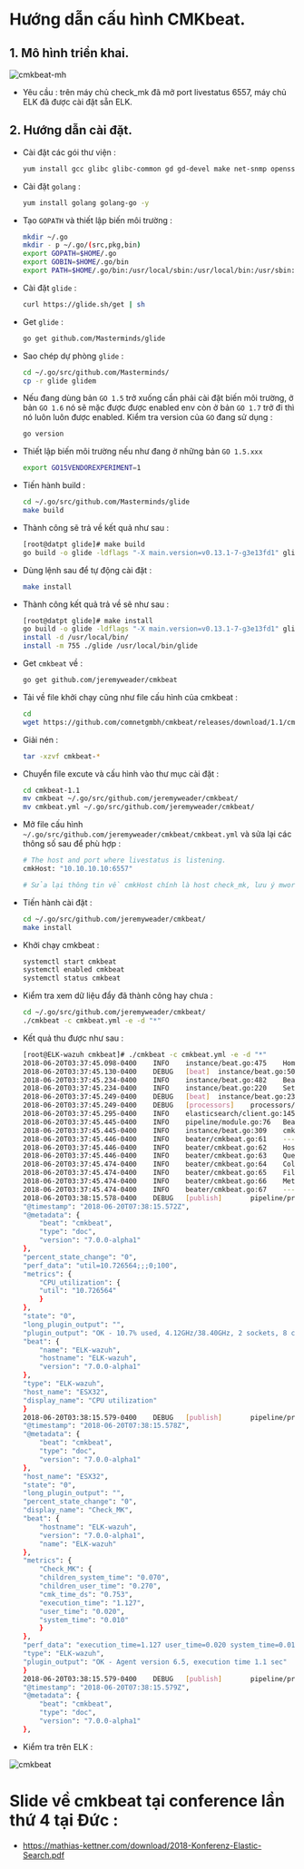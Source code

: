 # Hướng dẫn cấu hình CMKbeat.

## 1. Mô hình triển khai.

![cmkbeat-mh](/images/cmkbeat-mh.png)

- Yêu cầu : trên máy chủ check_mk đã mở port livestatus 6557, máy chủ ELK đã được cài đặt sẵn ELK.



## 2. Hướng dẫn cài đặt.

- Cài đặt các gói thư viện : 

    ```sh
    yum install gcc glibc glibc-common gd gd-devel make net-snmp openssl-devel xinetd unzip httpd php php-fpm curl wget -y
    ```

- Cài đặt `golang` :

    ```sh
    yum install golang golang-go -y
    ```

- Tạo `GOPATH` và thiết lập biến môi trường :

    ```sh
    mkdir ~/.go
    mkdir - p ~/.go/(src,pkg,bin)
    export GOPATH=$HOME/.go
    export GOBIN=$HOME/.go/bin
    export PATH=$HOME/.go/bin:/usr/local/sbin:/usr/local/bin:/usr/sbin:/usr/bin:/root/bin
    ```

- Cài đặt `glide` :

    ```sh
    curl https://glide.sh/get | sh
    ```

- Get `glide` :

    ```sh
    go get github.com/Masterminds/glide
    ```

- Sao chép dự phòng `glide` :

    ```sh
    cd ~/.go/src/github.com/Masterminds/
    cp -r glide glidem
    ```

- Nếu đang dùng bản `GO 1.5` trở xuống cần phải cài đặt biến môi trường, ở bản `GO 1.6` nó sẽ mặc được được enabled env còn ở bản `GO 1.7` trở đi thì nó luôn luôn được enabled. Kiểm tra version của `GO` đang sử dụng :

    ```sh
    go version
    ```
- Thiết lập biến môi trường nếu như đang ở những bản `GO 1.5.xxx`

    ```sh
    export GO15VENDOREXPERIMENT=1
    ```

- Tiến hành build :

    ```sh
    cd ~/.go/src/github.com/Masterminds/glide
    make build
    ```

- Thành công sẽ trả về kết quả như sau :

    ```sh
    [root@datpt glide]# make build
    go build -o glide -ldflags "-X main.version=v0.13.1-7-g3e13fd1" glide.go
    ```

- Dùng lệnh sau để tự động cài đặt :

    ```sh
    make install
    ```

- Thành công kết quả trả về sẽ như sau : 

    ```sh
    [root@datpt glide]# make install
    go build -o glide -ldflags "-X main.version=v0.13.1-7-g3e13fd1" glide.go
    install -d /usr/local/bin/
    install -m 755 ./glide /usr/local/bin/glide
    ```

- Get `cmkbeat` về :

    ```sh
    go get github.com/jeremyweader/cmkbeat
    ```

- Tải về file khởi chạy cũng như file cấu hình của cmkbeat :

    ```sh
    cd
    wget https://github.com/comnetgmbh/cmkbeat/releases/download/1.1/cmkbeat-1.1.tar.gz
    ```

- Giải nén :

    ```sh
    tar -xzvf cmkbeat-*
    ```

- Chuyển file excute và cấu hình vào thư mục cài đặt :

    ```sh
    cd cmkbeat-1.1
    mv cmkbeat ~/.go/src/github.com/jeremyweader/cmkbeat/
    mv cmkbeat.yml ~/.go/src/github.com/jeremyweader/cmkbeat/
    ```

- Mở file cấu hình `~/.go/src/github.com/jeremyweader/cmkbeat/cmkbeat.yml` và sửa lại các thông số sau để phù hợp :

    ```sh
    # The host and port where livestatus is listening.
    cmkHost: "10.10.10.10:6557"

    # Sửa lại thông tin về cmkHost chính là host check_mk, lưu ý mwor port livestatus 6557 trên check_mk
    ```

- Tiến hành cài đặt :

    ```sh
    cd ~/.go/src/github.com/jeremyweader/cmkbeat/
    make install
    ```

- Khởi chạy cmkbeat :

    ```sh
    systemctl start cmkbeat
    systemctl enabled cmkbeat
    systemctl status cmkbeat
    ```

- Kiểm tra xem dữ liệu đẩy đã thành công hay chưa :

    ```sh
    cd ~/.go/src/github.com/jeremyweader/cmkbeat/
    ./cmkbeat -c cmkbeat.yml -e -d "*"
    ```

- Kết quả thu được như sau :

    ```sh
    [root@ELK-wazuh cmkbeat]# ./cmkbeat -c cmkbeat.yml -e -d "*"
    2018-06-20T03:37:45.098-0400    INFO    instance/beat.go:475    Home path: [/usr/share/cmkbeat] Config path: [/etc/cmkbeat] Data path: [/var/lib/cmkbeat] Logs path: [/var/log/cmkbeat]
    2018-06-20T03:37:45.130-0400    DEBUG   [beat]  instance/beat.go:502    Beat metadata path: /var/lib/cmkbeat/meta.json
    2018-06-20T03:37:45.234-0400    INFO    instance/beat.go:482    Beat UUID: a9a59fbe-b225-4de3-8d93-804fa89556eb
    2018-06-20T03:37:45.234-0400    INFO    instance/beat.go:220    Setup Beat: cmkbeat; Version: 7.0.0-alpha1
    2018-06-20T03:37:45.249-0400    DEBUG   [beat]  instance/beat.go:237    Initializing output plugins
    2018-06-20T03:37:45.249-0400    DEBUG   [processors]    processors/processor.go:49      Processors:
    2018-06-20T03:37:45.295-0400    INFO    elasticsearch/client.go:145     Elasticsearch url: http://localhost:9200
    2018-06-20T03:37:45.445-0400    INFO    pipeline/module.go:76   Beat name: ELK-wazuh
    2018-06-20T03:37:45.445-0400    INFO    instance/beat.go:309    cmkbeat start running.
    2018-06-20T03:37:45.446-0400    INFO    beater/cmkbeat.go:61    ------Config-------
    2018-06-20T03:37:45.446-0400    INFO    beater/cmkbeat.go:62    Host: 192.168.100.25:6557
    2018-06-20T03:37:45.446-0400    INFO    beater/cmkbeat.go:63    Query: services
    2018-06-20T03:37:45.474-0400    INFO    beater/cmkbeat.go:64    Columns: [host_name display_name state plugin_output long_plugin_output percent_state_change perf_data]
    2018-06-20T03:37:45.474-0400    INFO    beater/cmkbeat.go:65    Filter: []
    2018-06-20T03:37:45.474-0400    INFO    beater/cmkbeat.go:66    Metrics: true
    2018-06-20T03:37:45.474-0400    INFO    beater/cmkbeat.go:67    --------------
    2018-06-20T03:38:15.578-0400    DEBUG   [publish]       pipeline/processor.go:279       Publish event: {
    "@timestamp": "2018-06-20T07:38:15.572Z",
    "@metadata": {
        "beat": "cmkbeat",
        "type": "doc",
        "version": "7.0.0-alpha1"
    },
    "percent_state_change": "0",
    "perf_data": "util=10.726564;;;0;100",
    "metrics": {
        "CPU_utilization": {
        "util": "10.726564"
        }
    },
    "state": "0",
    "long_plugin_output": "",
    "plugin_output": "OK - 10.7% used, 4.12GHz/38.40GHz, 2 sockets, 8 cores/socket, 32 threads",
    "beat": {
        "name": "ELK-wazuh",
        "hostname": "ELK-wazuh",
        "version": "7.0.0-alpha1"
    },
    "type": "ELK-wazuh",
    "host_name": "ESX32",
    "display_name": "CPU utilization"
    }
    2018-06-20T03:38:15.579-0400    DEBUG   [publish]       pipeline/processor.go:279       Publish event: {
    "@timestamp": "2018-06-20T07:38:15.578Z",
    "@metadata": {
        "beat": "cmkbeat",
        "type": "doc",
        "version": "7.0.0-alpha1"
    },
    "host_name": "ESX32",
    "state": "0",
    "long_plugin_output": "",
    "percent_state_change": "0",
    "display_name": "Check_MK",
    "beat": {
        "hostname": "ELK-wazuh",
        "version": "7.0.0-alpha1",
        "name": "ELK-wazuh"
    },
    "metrics": {
        "Check_MK": {
        "children_system_time": "0.070",
        "children_user_time": "0.270",
        "cmk_time_ds": "0.753",
        "execution_time": "1.127",
        "user_time": "0.020",
        "system_time": "0.010"
        }
    },
    "perf_data": "execution_time=1.127 user_time=0.020 system_time=0.010 children_user_time=0.270 children_system_time=0.070 cmk_time_ds=0.753",
    "type": "ELK-wazuh",
    "plugin_output": "OK - Agent version 6.5, execution time 1.1 sec"
    }
    2018-06-20T03:38:15.579-0400    DEBUG   [publish]       pipeline/processor.go:279       Publish event: {
    "@timestamp": "2018-06-20T07:38:15.579Z",
    "@metadata": {
        "beat": "cmkbeat",
        "type": "doc",
        "version": "7.0.0-alpha1"
    },

    ```

- Kiểm tra trên ELK :

![cmkbeat](/images/cmkbeat.png)

# Slide về cmkbeat tại conference lần thứ 4 tại Đức :

- https://mathias-kettner.com/download/2018-Konferenz-Elastic-Search.pdf